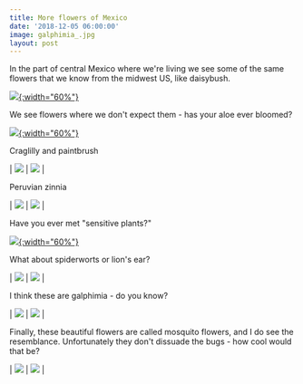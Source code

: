 ```yaml
---
title: More flowers of Mexico
date: '2018-12-05 06:00:00'
image: galphimia_.jpg
layout: post
---
```


In the part of central Mexico where we're living we see some of the same flowers that we know from the midwest US, like daisybush.

[![](/images/daisybush_.jpg){:width="60%"}](/images/daisybush.jpg)




We see flowers where we don't expect them - has your aloe ever bloomed?

[![](/images/aloe_.jpg){:width="60%"}](/images/aloe.jpg)




Craglilly and paintbrush

| [![](/images/echeandia_.jpg)](/images/echeandia.jpg) | [![](/images/paintbrush_.jpg)](/images/paintbrush.jpg) |




Peruvian zinnia

| [![](/images/peruvian_zinnia_.jpg)](/images/peruvian_zinnia.jpg) | [![](/images/peruvian_zinnia_bud_.jpg)](/images/peruvian_zinnia_bud.jpg) |




Have you ever met "sensitive plants?"

[![](/images/sensitive_plants_.jpg){:width="60%"}](/images/sensitive_plants.jpg)




What about spiderworts or lion's ear?

| [![](/images/spiderworts_.jpg)](/images/spiderworts.jpg) | [![](/images/lions_ear_.jpg)](/images/lions_ear.jpg) |




I think these are galphimia - do you know?

| [![](/images/galphimia2_.jpg)](/images/galphimia2.jpg) | [![](/images/galphimia3_.jpg)](/images/galphimia3.jpg) |




Finally, these beautiful flowers are called mosquito flowers, and I do see the resemblance. Unfortunately they don't dissuade the bugs - how cool would that be?

| [![](/images/lopezia_.jpg)](/images/lopezia.jpg) | [![](/images/lopezia2_.jpg)](/images/lopezia2.jpg) |